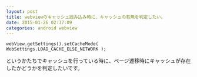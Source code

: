 ```yaml
---
layout: post
title: webviewのキャッシュ読み込み時に、キャッシュの有無を判定したい。
date: 2015-01-26 02:37:09
categories: android webview
---
```

<pre><code>webView.getSettings().setCacheMode( WebSettings.LOAD_CACHE_ELSE_NETWORK );
</code></pre>

<p>というかたちでキャッシュを行っている時に、ページ遷移時にキャッシュが存在したかどうかを判定したいです。</p>
